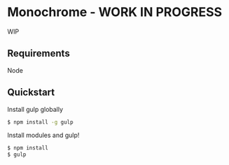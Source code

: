# Monochrome - WORK IN PROGRESS

WIP

## Requirements

Node

## Quickstart

Install gulp globally

```bash
$ npm install -g gulp
```

Install modules and gulp!

```bash
$ npm install
$ gulp
```
